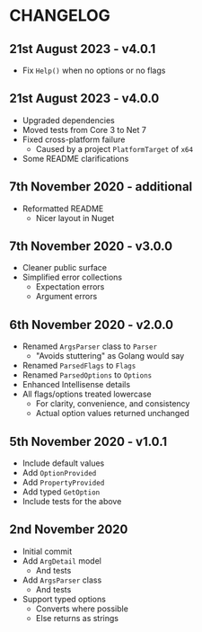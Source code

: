 # CHANGELOG

## 21st August 2023 - v4.0.1

- Fix `Help()` when no options or no flags

## 21st August 2023 - v4.0.0

- Upgraded dependencies
- Moved tests from Core 3 to Net 7
- Fixed cross-platform failure
	- Caused by a project `PlatformTarget` of `x64`
- Some README clarifications

## 7th November 2020 - additional

- Reformatted README
	- Nicer layout in Nuget

## 7th November 2020 - v3.0.0

- Cleaner public surface
- Simplified error collections
	- Expectation errors
	- Argument errors

## 6th November 2020 - v2.0.0

- Renamed `ArgsParser` class to `Parser`
	- "Avoids stuttering" as Golang would say
- Renamed `ParsedFlags` to `Flags`
- Renamed `ParsedOptions` to `Options`
- Enhanced Intellisense details
- All flags/options treated lowercase
	- For clarity, convenience, and consistency
	- Actual option values returned unchanged

## 5th November 2020 - v1.0.1

- Include default values
- Add `OptionProvided`
- Add `PropertyProvided`
- Add typed `GetOption`
- Include tests for the above

## 2nd November 2020

- Initial commit
- Add `ArgDetail` model
	- And tests
- Add `ArgsParser` class
	- And tests
- Support typed options
	- Converts where possible
	- Else returns as strings
